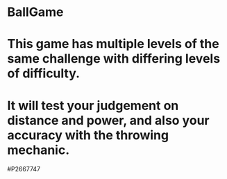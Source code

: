 # BallGame

# This game has multiple levels of the same challenge with differing levels of difficulty.
# It will test your judgement on distance and power, and also your accuracy with the throwing mechanic.



#P2667747